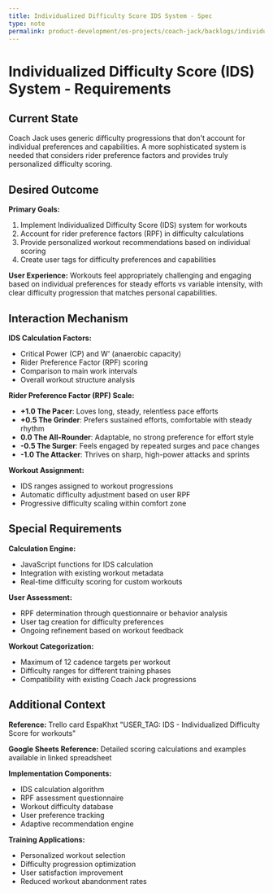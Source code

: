 ```yaml
---
title: Individualized Difficulty Score IDS System - Spec
type: note
permalink: product-development/os-projects/coach-jack/backlogs/individualized-difficulty-score-ids-system-spec
---
```


# Individualized Difficulty Score (IDS) System - Requirements

## Current State

Coach Jack uses generic difficulty progressions that don't account for individual preferences and capabilities. A more sophisticated system is needed that considers rider preference factors and provides truly personalized difficulty scoring.

## Desired Outcome  

**Primary Goals:**
1. Implement Individualized Difficulty Score (IDS) system for workouts
2. Account for rider preference factors (RPF) in difficulty calculations
3. Provide personalized workout recommendations based on individual scoring
4. Create user tags for difficulty preferences and capabilities

**User Experience:** Workouts feel appropriately challenging and engaging based on individual preferences for steady efforts vs variable intensity, with clear difficulty progression that matches personal capabilities.

## Interaction Mechanism

**IDS Calculation Factors:**
- Critical Power (CP) and W' (anaerobic capacity)
- Rider Preference Factor (RPF) scoring
- Comparison to main work intervals
- Overall workout structure analysis

**Rider Preference Factor (RPF) Scale:**
- **+1.0 The Pacer**: Loves long, steady, relentless pace efforts
- **+0.5 The Grinder**: Prefers sustained efforts, comfortable with steady rhythm
- **0.0 The All-Rounder**: Adaptable, no strong preference for effort style
- **-0.5 The Surger**: Feels engaged by repeated surges and pace changes
- **-1.0 The Attacker**: Thrives on sharp, high-power attacks and sprints

**Workout Assignment:**
- IDS ranges assigned to workout progressions
- Automatic difficulty adjustment based on user RPF
- Progressive difficulty scaling within comfort zone

## Special Requirements

**Calculation Engine:**
- JavaScript functions for IDS calculation
- Integration with existing workout metadata
- Real-time difficulty scoring for custom workouts

**User Assessment:**
- RPF determination through questionnaire or behavior analysis
- User tag creation for difficulty preferences
- Ongoing refinement based on workout feedback

**Workout Categorization:**
- Maximum of 12 cadence targets per workout
- Difficulty ranges for different training phases
- Compatibility with existing Coach Jack progressions

## Additional Context

**Reference:** Trello card EspaKhxt "USER_TAG: IDS - Individualized Difficulty Score for workouts"

**Google Sheets Reference:** Detailed scoring calculations and examples available in linked spreadsheet

**Implementation Components:**
- IDS calculation algorithm
- RPF assessment questionnaire
- Workout difficulty database
- User preference tracking
- Adaptive recommendation engine

**Training Applications:**
- Personalized workout selection
- Difficulty progression optimization
- User satisfaction improvement
- Reduced workout abandonment rates